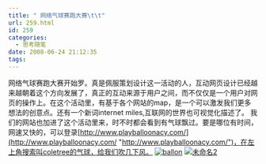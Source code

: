 ```yaml
---
title: " 网络气球赛跑大赛\t\t"
url: 259.html
id: 259
categories:
  - 思考随笔
date: 2008-06-24 21:12:35
tags:
---
```


网络气球赛跑大赛开始罗。真是佩服策划设计这一活动的人，互动网页设计已经越来越朝着这个方向发展了，真正的互动来源于用户之间，而不仅仅是一个用户对网页的操作上。在这个活动里，有基于各个网站的map，是一个可以激发我们更多想法的创意点。还有一个新词internet miles,互联网的世界也可视觉化描述了。 我们的网站也加进了这个活动里来，时不时都会看到有气球飘过。要是哪位有时间，网速又快的，可以登录[http://www.playballoonacy.com/](http://www.playballoonacy.com/ "http://www.playballoonacy.com/")，在左上角搜索叫coletree的气球，给我们吹几下风。 [![ballon](../../../images/2008/06/ballon-thumb.jpg)](../../../images/2008/06/ballon.jpg) [![未命名2](../../../images/2008/06/2-thumb1.jpg)](../../../images/2008/06/21.jpg)